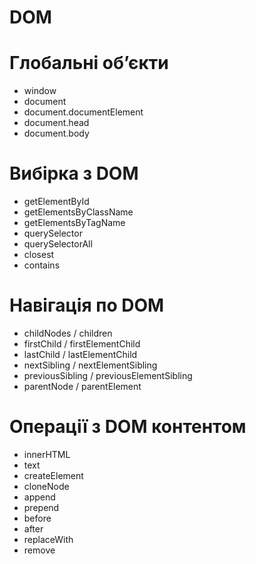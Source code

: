 # DOM

# Глобальні обʼєкти
- window
- document
- document.documentElement
- document.head
- document.body

# Вибірка з DOM
- getElementById
- getElementsByClassName
- getElementsByTagName
- querySelector
- querySelectorAll
- closest
- contains

# Навігація по DOM
- childNodes / children
- firstChild / firstElementChild
- lastChild / lastElementChild
- nextSibling / nextElementSibling
- previousSibling / previousElementSibling
- parentNode / parentElement

# Операції з DOM контентом
- innerHTML
- text
- createElement
- cloneNode
- append
- prepend
- before
- after
- replaceWith
- remove
